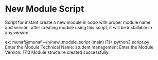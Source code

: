 # New Module Script
Script for instant create a new module in odoo with proper module name and version.
after creating module using this script, it will be installable in any version. 

ex: 
munaf@munaf ~/n/new_module_script (main) [1]> python3 script.py
Enter the Module Technical Name: student management
Enter the Module Version: 17.0
Module structure created successfully.
